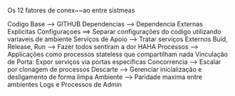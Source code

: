Os 12 fatores de conex~~ao entre sistmeas

Codigo Base --> GITHUB
Dependencias --> Dependencia Externas Explicitas
Configuraçoes ==> Separar configurações do codigo utilizando variaveis de ambiente
Serviços de Apoio --> Tratar serviços Externos
Buid, Release, Run --> Fazer todos sentiram a dor HAHA
Processos --> Applicações como processos stateless que compartilham nada
Vinculação de Porta: Expor serviços via portas especificas
Concorrencia --> Escalar por clonagem de processos
Descarte --> Gerenciar inicialização e desligamento de forma limpa
Ambiente --> Paridade maxima entre ambientes
Logs e Processos de Admin